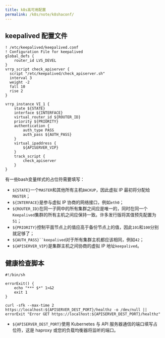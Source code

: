 ```yaml
---
title: k8s高可用配置
permalink: /k8s/note/k8shaconf/
---
```


## keepalived 配置文件
```
! /etc/keepalived/keepalived.conf
! Configuration File for keepalived
global_defs {
    router_id LVS_DEVEL
}
vrrp_script check_apiserver {
  script "/etc/keepalived/check_apiserver.sh"
  interval 3
  weight -2
  fall 10
  rise 2
}

vrrp_instance VI_1 {
    state ${STATE}
    interface ${INTERFACE}
    virtual_router_id ${ROUTER_ID}
    priority ${PRIORITY}
    authentication {
        auth_type PASS
        auth_pass ${AUTH_PASS}
    }
    virtual_ipaddress {
        ${APISERVER_VIP}
    }
    track_script {
        check_apiserver
    }
}
```
有一些bash变量样式的占位符需要填写：

- `${STATE}`一个`MASTER`和其他所有主机`BACKUP`，因此虚拟 IP 最初将分配给`MASTER`；
- `${INTERFACE}`是参与虚拟 IP 协商的网络接口，例如`eth0`；
- `${ROUTER_ID}`在同一子网中的所有集群之间应是唯一的，同时在同一个`Keepalived`集群的所有主机之间应保持一致。许多发行版将其值预先配置为`51`；
- `${PRIORITY}`控制平面节点上的值应高于备份节点上的值，因此`101`和`100`分别就足够了；
- `${AUTH_PASS}``keepalived`对于所有集群主机都应该相同，例如`42`；
- `${APISERVER_VIP}`是集群主机之间协商的虚拟 IP 地址`keepalived`。

## 健康检查脚本
```
#!/bin/sh

errorExit() {
    echo "*** $*" 1>&2
    exit 1
}

curl -sfk --max-time 2 https://localhost:${APISERVER_DEST_PORT}/healthz -o /dev/null || errorExit "Error GET https://localhost:${APISERVER_DEST_PORT}/healthz"
```
- `${APISERVER_DEST_PORT}`使用 Kubernetes 与 API 服务器通信的端口填写占位符，这是 haproxy 或您的负载均衡器将监听的端口。
